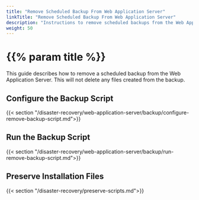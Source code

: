 ```yaml
---
title: "Remove Scheduled Backup From Web Application Server"
linkTitle: "Remove Scheduled Backup From Web Application Server"
description: "Instructions to remove scheduled backups from the Web Application Server."
weight: 50
---
```


# {{% param title %}}

This guide describes how to remove a scheduled backup from the Web Application Server. This will not delete any files created from the backup.

## Configure the Backup Script

{{< section "/disaster-recovery/web-application-server/backup/configure-remove-backup-script.md">}}

## Run the Backup Script

{{< section "/disaster-recovery/web-application-server/backup/run-remove-backup-script.md">}}

## Preserve Installation Files

{{< section "/disaster-recovery/preserve-scripts.md">}}
